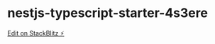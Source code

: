 # nestjs-typescript-starter-4s3ere

[Edit on StackBlitz ⚡️](https://stackblitz.com/edit/nestjs-typescript-starter-4s3ere)